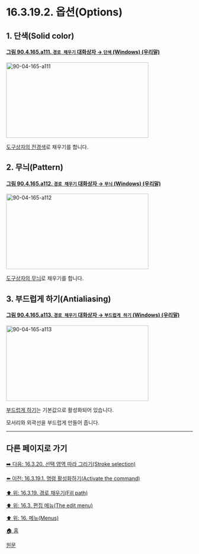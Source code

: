 # 16.3.19.2. 옵션(Options)

<a id="16-03-19-02-s1"></a>

## 1. 단색(Solid color)

<a id="90-04-165-a111"></a>

#### [그림 90.4.165.a111. `경로 채우기` 대화상자 → `단색` (Windows) (우리말)](./90-04-0165-fill_path.md#90-04-165-a111)
<img width="384" height="204" alt="90-04-165-a111" src="https://github.com/user-attachments/assets/056c1d2a-a587-4175-b0e5-35b33df72885" />

[도구상자의 전경색](./19-glossaryx-foreground_color.md)로 채우기를 합니다.

<a id="16-03-19-02-s2"></a>

## 2. 무늬(Pattern)

<a id="90-04-165-a112"></a>

#### [그림 90.4.165.a112. `경로 채우기` 대화상자 → `무늬` (Windows) (우리말)](./90-04-0165-fill_path.md#90-04-165-a112)
<img width="384" height="204" alt="90-04-165-a112" src="https://github.com/user-attachments/assets/ea5f546b-292f-47f6-b285-ae2b0bbeb891" />

[도구상자의 무늬](./19-glossaryx-pattern.md)로 채우기를 합니다.

<a id="16-03-19-02-s3"></a>

## 3. 부드럽게 하기(Antialiasing)

<a id="90-04-165-a113"></a>

#### [그림 90.4.165.a113. `경로 채우기` 대화상자 → `부드럽게 하기` (Windows) (우리말)](./90-04-0165-fill_path.md#90-04-165-a113)
<img width="384" height="204" alt="90-04-165-a113" src="https://github.com/user-attachments/assets/ae453c19-8b82-47aa-a921-708c896c1f21" />

[부드럽게 하기](./19-glossaryx-antialiasing.md)는 기본값으로 활성화되어 있습니다.

모서리와 외곽선을 부드럽게 만들어 줍니다.

***

## 다른 페이지로 가기

[➡️ 다음: 16.3.20. 선택 영역 따라 그리기(Stroke selection)](./16-03-20-stroke-selection.md)

[⬅️ 이전: 16.3.19.1. 명령 활성화하기(Activate the command)](./16-03-19-01-activate_the_command.md)

[⬆️ 위: 16.3.19. 경로 채우기(Fill path)](./16-03-19-00-fill_path.md)

[⬆️ 위: 16.3. 편집 메뉴(The edit menu)](./16-03-00-the-edit-menu.md)

[⬆️ 위: 16. 메뉴(Menus)](./16-00-menus.md)

[🏠 홈](./00-home.md)

[원문](https://docs.gimp.org/2.10/ko/gimp-path-fill.html#idm24101)